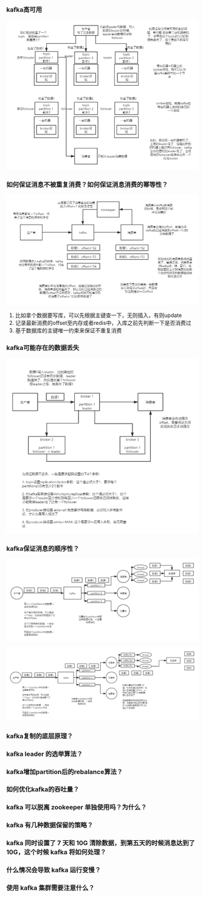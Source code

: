 ### kafka高可用

![kafka高可用](images/kafka高可用.png)

### 如何保证消息不被重复消费？如何保证消息消费的幂等性？

![kafka消费端可能出现的重复消费问题](images/kafka消费端可能出现的重复消费问题.png)

1. 比如拿个数据要写库，可以先根据主键查一下，无则插入，有则update
2. 记录最新消费的offset至内存或者redis中，入库之前先判断一下是否消费过
3. 基于数据库的主键唯一约束来保证不重复消费
 
### kafka可能存在的数据丢失

![kafka数据丢失的场景](images/kafka数据丢失的场景.png)

### kafka保证消息的顺序性？

![kafka消息顺序错乱场景](images/kafka消息顺序错乱场景.png)

![kafka如何保证消息的顺序性](images/kafka如何保证消息的顺序性.png)

### kafka复制的底层原理？

### kafka leader 的选举算法？

### kafka增加partition后的rebalance算法？

### 如何优化kafka的吞吐量？

### kafka 可以脱离 zookeeper 单独使用吗？为什么？

### kafka 有几种数据保留的策略？

### kafka 同时设置了 7 天和 10G 清除数据，到第五天的时候消息达到了 10G，这个时候 kafka 将如何处理？

### 什么情况会导致 kafka 运行变慢？

### 使用 kafka 集群需要注意什么？
